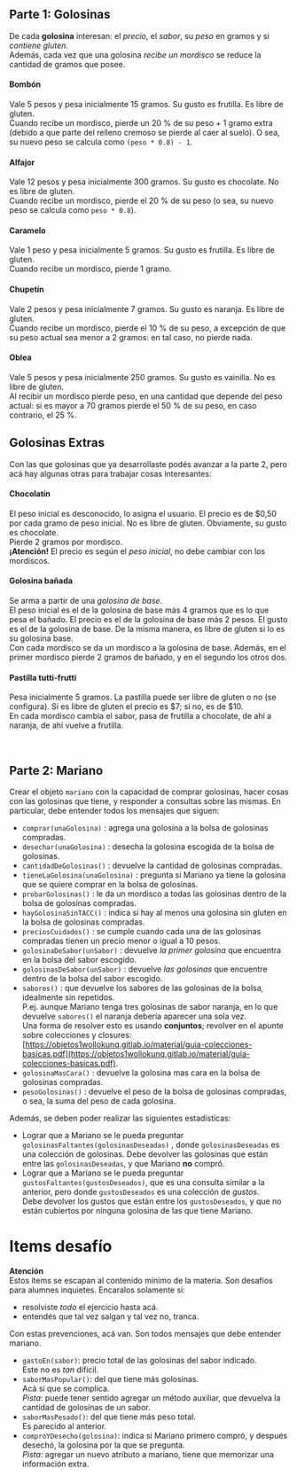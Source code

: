 ## Parte 1: Golosinas
De cada **golosina** interesan: el _precio_, el _sabor_, su _peso_ en gramos y si _contiene gluten_. <br>
Además, cada vez que una golosina _recibe un mordisco_ se reduce la cantidad de gramos
que posee.

#### Bombón
Vale 5 pesos y pesa inicialmente 15 gramos. Su gusto es frutilla. Es libre
de gluten. <br> 
Cuando recibe un mordisco, pierde un 20 % de su peso + 1 gramo extra 
(debido a que parte del relleno cremoso se pierde al caer al suelo). 
O sea, su nuevo peso se calcula como `(peso * 0.8) - 1`. 

#### Alfajor 
Vale 12 pesos y pesa inicialmente 300 gramos. Su gusto es chocolate. No es libre de gluten.  
Cuando recibe un mordisco, pierde el 20 % de su peso (o sea, su nuevo peso se calcula como `peso * 0.8`).

#### Caramelo 
Vale 1 peso y pesa inicialmente 5 gramos. Su gusto es frutilla. Es libre de gluten.   
Cuando recibe un mordisco, pierde 1 gramo.

#### Chupetín 
Vale 2 pesos y pesa inicialmente 7 gramos. Su gusto es naranja. Es libre de gluten.  
Cuando recibe un mordisco, pierde el 10 % de su peso, a excepción de que su peso actual sea menor a 2 gramos: en tal caso, no pierde nada.

#### Oblea 
Vale 5 pesos y pesa inicialmente 250 gramos. Su gusto es vainilla. No es libre de gluten.  
Al recibir un mordisco pierde peso, en una cantidad que depende del peso actual: si es mayor a 70 gramos pierde el 50 % de su peso, en caso contrario, el 25 %.


## Golosinas Extras

Con las que golosinas que ya desarrollaste podés avanzar a la parte 2, pero acá hay algunas otras para trabajar cosas interesantes:

#### Chocolatín
El peso inicial es desconocido, lo asigna el usuario. El precio es de $0,50 por cada gramo de peso inicial. No es libre de gluten. Obviamente, su gusto es chocolate.   
Pierde 2 gramos por mordisco.   
**¡Atención!** El precio es según el _peso inicial_, no debe cambiar con los mordiscos.

#### Golosina bañada
Se arma a partir de una _golosina de base_. <br>
El peso inicial es el de la golosina de base más 4 gramos que es lo que pesa el bañado. El precio es el de la golosina de base más 2 pesos. El gusto es el de la golosina de base. 
De la misma manera, es libre de gluten si lo es su golosina base.   
Con cada mordisco se da un mordisco a la golosina de base. Además, en el primer mordisco pierde 2 gramos de
bañado, y en el segundo los otros dos.

#### Pastilla tutti-frutti
Pesa inicialmente 5 gramos. 
La pastilla puede ser libre de gluten o no (se configura). Si es libre de gluten el precio es $7; si no, es de $10.  
En cada mordisco cambia el sabor, pasa de frutilla a chocolate, de ahí a naranja, de ahí vuelve a frutilla. 

<br> 

## Parte 2: Mariano

Crear el objeto `mariano` con la capacidad de comprar golosinas, hacer cosas con las golosinas que tiene, y responder a consultas sobre las mismas. En particular, debe entender todos los mensajes que siguen:
* `comprar(unaGolosina)` : agrega una golosina a la bolsa de golosinas compradas.
* `desechar(unaGolosina)` : desecha la golosina escogida de la bolsa de golosinas.
* `cantidadDeGolosinas()` : devuelve la cantidad de golosinas compradas.
* `tieneLaGolosina(unaGolosina)` : pregunta si Mariano ya tiene la golosina que se quiere comprar en la bolsa de golosinas.
* `probarGolosinas()` : le da un mordisco a todas las golosinas dentro de la bolsa de golosinas compradas.
* `hayGolosinaSinTACC()` : indica si hay al menos una golosina sin gluten en la bolsa de golosinas compradas.
* `preciosCuidados()` : se cumple cuando cada una de las golosinas compradas tienen un precio menor o igual a 10 pesos.
* `golosinaDeSabor(unSabor)` : devuelve _la primer golosina_ que encuentra en la bolsa del sabor escogido.
* `golosinasDeSabor(unSabor)` : devuelve _las golosinas_ que encuentre dentro de la bolsa del sabor escogido.
* `sabores()` : que devuelve los sabores de las golosinas de la bolsa, idealmente sin repetidos. <br> 
  P.ej. aunque Mariano tenga tres golosinas de sabor naranja, en lo que devuelve `sabores()` el naranja debería aparecer una sola vez. <br> Una forma de resolver esto es usando **conjuntos**; revolver en el apunte sobre colecciones y closures: [https://objetos1wollokunq.gitlab.io/material/guia-colecciones-basicas.pdf](https://objetos1wollokunq.gitlab.io/material/guia-colecciones-basicas.pdf).
* `golosinaMasCara()` : devuelve la golosina mas cara en la bolsa de golosinas compradas.
* `pesoGolosinas()` : devuelve el peso de la bolsa de golosinas compradas, o sea, la suma del peso de cada golosina. 

Además, se deben poder realizar las siguientes estadísticas: 
* Lograr que a Mariano se le pueda preguntar `golosinasFaltantes(golosinasDeseadas)` , donde `golosinasDeseadas` es una colección de golosinas. Debe devolver las golosinas que están entre las `golosinasDeseadas`, y que Mariano **no** compró.
* Lograr que a Mariano se le pueda preguntar `gustosFaltantes(gustosDeseados)`, que es una consulta similar a la anterior, pero donde `gustosDeseados`  es una colección de _gustos_. <br>
Debe devolver los gustos que están entre los `gustosDeseados`, y que no están cubiertos por ninguna golosina de las que tiene Mariano.


# Items desafío

**Atención**  
Estos ítems se escapan al contenido mínimo de la materia. Son desafíos para alumnes inquietes. Encaralos solamente si:
- resolviste _todo_ el ejercicio hasta acá.
- entendés que tal vez salgan y tal vez no, tranca.

Con estas prevenciones, acá van. Son todos mensajes que debe entender mariano.

- `gastoEn(sabor)`: precio total de las golosinas del sabor indicado.  
  Este no es _tan_ difícil.
- `saborMasPopular()`: del que tiene más golosinas.  
  Acá sí que se complica.  
  _Pista_: puede tener sentido agregar un método auxiliar, que devuelva la cantidad de golosinas de un sabor.
- `saborMasPesado()`: del que tiene más peso total.  
  Es parecido al anterior.
- `comproYDesecho(golosina)`: indica si Mariano primero compró, y después desechó, la golosina por la que se pregunta.  
  _Pista_: agregar un nuevo atributo a mariano, tiene que memorizar una información extra.
